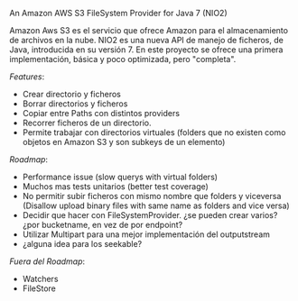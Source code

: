 An Amazon AWS S3 FileSystem Provider for Java 7 (NIO2)

Amazon Aws S3 es el servicio que ofrece Amazon para el almacenamiento de archivos en la nube. NIO2 es una nueva API de manejo de ficheros, de Java, introducida en su versión 7.
En este proyecto se ofrece una primera implementación, básica y poco optimizada, pero "completa".

*Features*:

* Crear directorio y ficheros
* Borrar directorios y ficheros
* Copiar entre Paths con distintos providers
* Recorrer ficheros de un directorio.
* Permite trabajar con directorios virtuales (folders que no existen como objetos en Amazon S3 y son subkeys de un elemento)

*Roadmap*:

* Performance issue (slow querys with virtual folders)
* Muchos mas tests unitarios (better test coverage)
* No permitir subir ficheros con mismo nombre que folders y viceversa (Disallow upload binary files with same name as folders and vice versa)
* Decidir que hacer con FileSystemProvider. ¿se pueden crear varios? ¿por bucketname, en vez de por endpoint?
* Utilizar Multipart para una mejor implementación del outputstream
* ¿alguna idea para los seekable?

*Fuera del Roadmap*:

* Watchers
* FileStore
